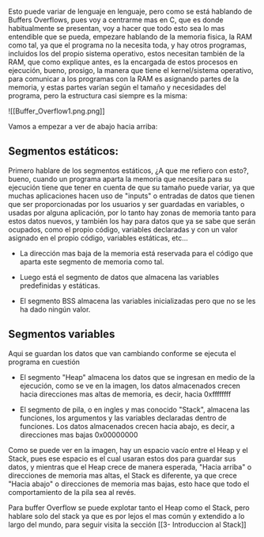 Esto puede variar de lenguaje en lenguaje, pero como se está hablando de Buffers Overflows, pues voy a centrarme mas en C, que es donde habitualmente se presentan, voy a hacer que todo esto sea lo mas entendible que se pueda, empezare hablando de la memoria fisica, la RAM como tal, ya que el programa no la necesita toda, y hay otros programas, incluidos los del propio sistema operativo, estos necesitan también de la RAM, que como explique antes, es la encargada de estos procesos en ejecución, bueno, prosigo, la manera que tiene el kernel/sistema operativo, para comunicar a los programas con la RAM es asignando partes de la memoria, y estas partes varían según el tamaño y necesidades del programa, pero la estructura casi siempre es la misma: 

![[Buffer_Overflow1.png.png]]

Vamos a empezar a ver de abajo hacia arriba: 

## Segmentos estáticos:

Primero hablare de los segmentos estáticos, ¿A que me refiero con esto?, bueno, cuando un programa aparta la memoria que necesita para su ejecución tiene que tener en cuenta de que su tamaño puede variar, ya que muchas aplicaciones hacen uso de "inputs" o entradas de datos que tienen que ser proporcionadas por los usuarios y ser guardadas en variables, o usadas por alguna aplicación, por lo tanto hay zonas de memoria tanto para estos datos nuevos, y también los hay para datos que ya se sabe que serán ocupados, como el propio código, variables declaradas y con un valor asignado en el propio código, variables estáticas, etc... 

- La dirección mas baja de la memoria está reservada para el código que aparta este segmento de memoria como tal. 

- Luego está el segmento de datos que almacena las variables predefinidas y estáticas.

- El segmento BSS almacena las variables inicializadas pero que no se les ha dado ningún valor.

## Segmentos variables

Aqui se guardan los datos que van cambiando conforme se ejecuta el programa en cuestión

- El segmento "Heap" almacena los datos que se ingresan en medio de la ejecución, como se ve en la imagen, los datos almacenados crecen hacia direcciones mas altas de memoria, es decir, hacia 0xffffffff

- El segmento de pila, o en ingles y mas conocido "Stack",  almacena las funciones, los argumentos y las variables declaradas dentro de funciones.  Los datos almacenados crecen hacia abajo, es decir, a direcciones mas bajas 0x00000000

Como se puede ver en la imagen, hay un espacio vacío entre el Heap y el Stack, pues ese espacio es el cual usaran estos dos para guardar sus datos, y mientras que el Heap crece de manera esperada, "Hacia arriba" o direcciones de memoria mas altas, el Stack es diferente, ya que crece "Hacia abajo" o direcciones de memoria mas bajas, esto hace que todo el comportamiento de la pila sea al revés. 

Para buffer Overflow se puede explotar tanto el Heap como el Stack, pero hablare solo del stack ya que es por lejos el mas común y extendido a lo largo del mundo, para seguir visita la sección [[3- Introduccion al Stack]] 



